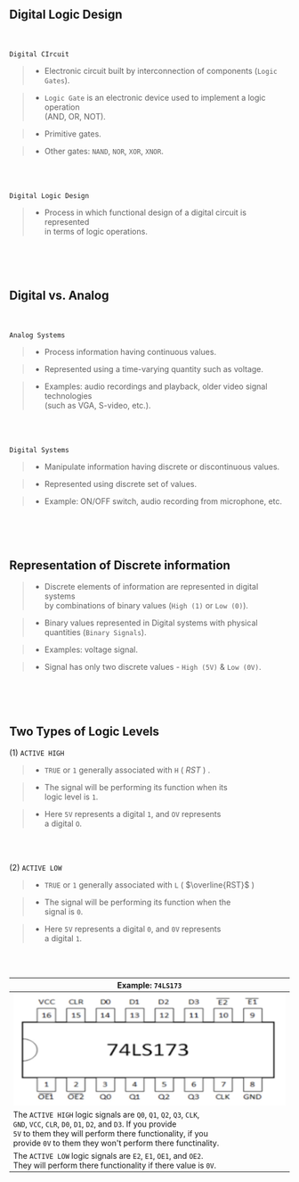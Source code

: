 ## Digital Logic Design

<br />

`Digital CIrcuit`

> - Electronic circuit built by interconnection of components (`Logic Gates`).

> - `Logic Gate` is an electronic device used to implement a logic operation <br />
    (AND, OR, NOT).

> - Primitive gates.

> - Other gates: `NAND`, `NOR`, `XOR`, `XNOR`.

<br />
<br />

`Digital Logic Design`

> - Process in which functional design of a digital circuit is represented <br />
    in terms of logic operations.

<br />
<br />
<br />



## Digital vs. Analog

<br />

`Analog Systems`

> - Process information having continuous values.

> - Represented using a time-varying quantity such as voltage.

> - Examples: audio recordings and playback, older video signal technologies <br />
    (such as VGA, S-video, etc.).

<br />
<br >

`Digital Systems`

> - Manipulate information having discrete or discontinuous values.

> - Represented using discrete set of values.

> - Example: ON/OFF switch, audio recording from microphone, etc.

<br />
<br />
<br />


## Representation of Discrete information

> - Discrete elements of information are represented in digital systems <br />
    by combinations of binary values (`High (1)` or `Low (0)`).

> - Binary values represented in Digital systems with physical <br />
    quantities (`Binary Signals`).

> - Examples: voltage signal.

> - Signal has only two discrete values - `High (5V)` & `Low (0V)`.

<br />
<br />
<br />



## Two Types of Logic Levels

(1) `ACTIVE HIGH`

> - `TRUE` or `1` generally associated with `H` ( $RST$ ) .

> - The signal will be performing its function when its <br />
    logic level is `1`.

> - Here `5V` represents a digital `1`, and `OV` represents <br />
    a digital `O`.

<br />
<br />

(2) `ACTIVE LOW`

> - `TRUE` or `1` generally associated with `L` ( $\overline{RST}$ )

> - The signal will be performing its function when the <br />
    signal is `0`.

> - Here `5V` represents a digital `0`, and `0V` represents <br />
    a digital `1`.

<br />
<br />

| Example: `74LS173` |
| ------------------ |
| ![01-74LS173](./images/01-74LS173.png) |
| The `ACTIVE HIGH` logic signals are `Q0`, `Q1`, `Q2`, `Q3`, `CLK`, <br /> `GND`, `VCC`, `CLR`, `D0`, `D1`, `D2`, and `D3`. If you provide <br /> `5V` to them they will perform there functionality, if you  <br /> provide `0V` to them they won't perform there functinality. |
| The `ACTIVE LOW` logic signals are `E2`, `E1`, `OE1`, and `OE2`. <br /> They will perform there functionality if there value is `0V`. |
